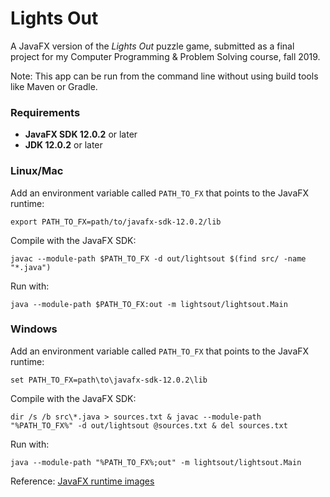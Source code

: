 # Lights Out
A JavaFX version of the *Lights Out* puzzle game, submitted as a final project for my Computer Programming & Problem Solving course, fall 2019.

Note: This app can be run from the command line without using build tools like Maven or Gradle.

### Requirements
+ **JavaFX SDK 12.0.2** or later
+ **JDK 12.0.2** or later

### Linux/Mac
Add an environment variable called ```PATH_TO_FX``` that points to the JavaFX runtime:
```
export PATH_TO_FX=path/to/javafx-sdk-12.0.2/lib
```
Compile with the JavaFX SDK:
```
javac --module-path $PATH_TO_FX -d out/lightsout $(find src/ -name "*.java")
```
Run with:
```
java --module-path $PATH_TO_FX:out -m lightsout/lightsout.Main
```
### Windows
Add an environment variable called ```PATH_TO_FX``` that points to the JavaFX runtime:
```
set PATH_TO_FX=path\to\javafx-sdk-12.0.2\lib
```
Compile with the JavaFX SDK:
```
dir /s /b src\*.java > sources.txt & javac --module-path "%PATH_TO_FX%" -d out/lightsout @sources.txt & del sources.txt
```
Run with:
```
java --module-path "%PATH_TO_FX%;out" -m lightsout/lightsout.Main
```

Reference: [JavaFX runtime images](https://openjfx.io/openjfx-docs/#modular)
